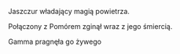 Jaszczur władający magią powietrza.

Połączony z Pomórem zginął wraz z jego śmiercią.

Gamma pragnęła go żywego
